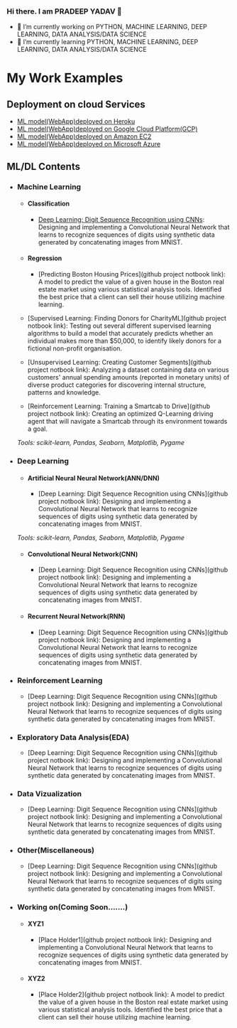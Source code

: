 ### Hi there. I am PRADEEP YADAV 👋

- 🔭 I’m currently working on PYTHON, MACHINE LEARNING, DEEP LEARNING, DATA ANALYSIS/DATA SCIENCE
- 🌱 I’m currently learning PYTHON, MACHINE LEARNING, DEEP LEARNING, DATA ANALYSIS/DATA SCIENCE

<!--

**pradeep-dsml/pradeep-dsml** is a ✨ _special_ ✨ repository because its `README.md` (this file) appears on your GitHub profile.

Here are some ideas to get you started:

- 🔭 I’m currently working on ...
- 🌱 I’m currently learning ...
- 👯 I’m looking to collaborate on ...
- 🤔 I’m looking for help with ...
- 💬 Ask me about ...
- 📫 How to reach me: ...
- 😄 Pronouns: ...
- ⚡ Fun fact: ...
-->

# My Work Examples 
## Deployment on cloud Services

- [ML model(WebApp)deployed on Heroku](link)
- [ML model(WebApp)deployed on Google Cloud Platform(GCP)](link)
- [ML model(WebApp)deployed on Amazon EC2](link)
- [ML model(WebApp)deployed on Microsoft Azure](link)

## ML/DL Contents

- ### Machine Learning

	- #### Classification
		- [Deep Learning: Digit Sequence Recognition using CNNs](link):  Designing and implementing a Convolutional Neural Network that learns to recognize sequences of digits using synthetic data generated by concatenating images from MNIST.
	- #### Regression
		- [Predicting Boston Housing Prices](github project notbook link): A model to predict the value of a given house in the Boston real estate market using various statistical analysis tools. Identified the best price that a client can sell their house utilizing machine learning.
		
	- [Supervised Learning: Finding Donors for CharityML](github project notbook link): Testing out several different supervised learning algorithms to build a model that accurately predicts whether an individual makes more than $50,000, to identify likely donors for a fictional non-profit organisation.
	- [Unsupervised Learning: Creating Customer Segments](github project notbook link): Analyzing a dataset containing data on various customers' annual spending amounts (reported in monetary units) of diverse product categories for discovering internal structure, patterns and knowledge.
	- [Reinforcement Learning: Training a Smartcab to Drive](github project notbook link): Creating an optimized Q-Learning driving agent that will navigate a Smartcab through its environment towards a goal.

	_Tools: scikit-learn, Pandas, Seaborn, Matplotlib, Pygame_ 
	
- ### Deep Learning
	- #### Artificial Neural Neural Network(ANN/DNN)
		- [Deep Learning: Digit Sequence Recognition using CNNs](github project notbook link):  Designing and implementing a Convolutional Neural Network that learns to recognize sequences of digits using synthetic data generated by concatenating images from MNIST.

	_Tools: scikit-learn, Pandas, Seaborn, Matplotlib, Pygame_
	- #### Convolutional Neural Network(CNN)
		- [Deep Learning: Digit Sequence Recognition using CNNs](github project notbook link):  Designing and implementing a Convolutional Neural Network that learns to recognize sequences of digits using synthetic data generated by concatenating images from MNIST.
	- #### Recurrent Neural Network(RNN)
		- [Deep Learning: Digit Sequence Recognition using CNNs](github project notbook link):  Designing and implementing a Convolutional Neural Network that learns to recognize sequences of digits using synthetic data generated by concatenating images from MNIST.
		
- ### Reinforcement Learning
	- [Deep Learning: Digit Sequence Recognition using CNNs](github project notbook link):  Designing and implementing a Convolutional Neural Network that learns to recognize sequences of digits using synthetic data generated by concatenating images from MNIST.
	
- ### Exploratory Data Analysis(EDA)
	- [Deep Learning: Digit Sequence Recognition using CNNs](github project notbook link):  Designing and implementing a Convolutional Neural Network that learns to recognize sequences of digits using synthetic data generated by concatenating images from MNIST.
	
- ### Data Vizualization
	- [Deep Learning: Digit Sequence Recognition using CNNs](github project notbook link):  Designing and implementing a Convolutional Neural Network that learns to recognize sequences of digits using synthetic data generated by concatenating images from MNIST.
	
- ### Other(Miscellaneous)
	- [Deep Learning: Digit Sequence Recognition using CNNs](github project notbook link):  Designing and implementing a Convolutional Neural Network that learns to recognize sequences of digits using synthetic data generated by concatenating images from MNIST.

- ### Working on(Coming Soon.......)

     - #### XYZ1
		- [Place Holder1](github project notbook link):  Designing and implementing a Convolutional Neural Network that learns to recognize sequences of digits using synthetic data generated by concatenating images from MNIST.

     - #### XYZ2
		- [Place Holder2](github project notbook link): A model to predict the value of a given house in the Boston real estate market using various statistical analysis tools. Identified the best price that a client can sell their house utilizing machine learning.
